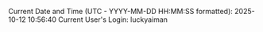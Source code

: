 Current Date and Time (UTC - YYYY-MM-DD HH:MM:SS formatted): 2025-10-12 10:56:40
Current User's Login: luckyaiman
